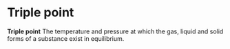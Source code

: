 # Triple point

**Triple point** The temperature and pressure at which the gas, liquid
and solid forms of a substance exist in equilibrium.
